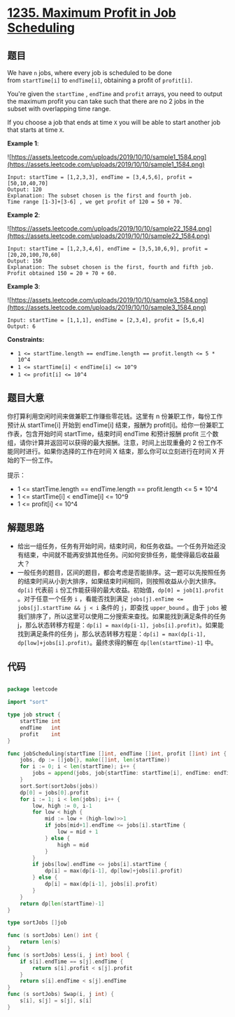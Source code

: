 # [1235. Maximum Profit in Job Scheduling](https://leetcode.com/problems/maximum-profit-in-job-scheduling/)


## 题目

We have `n` jobs, where every job is scheduled to be done from `startTime[i]` to `endTime[i]`, obtaining a profit of `profit[i]`.

You're given the `startTime` , `endTime` and `profit` arrays, you need to output the maximum profit you can take such that there are no 2 jobs in the subset with overlapping time range.

If you choose a job that ends at time `X` you will be able to start another job that starts at time `X`.

**Example 1**:

![https://assets.leetcode.com/uploads/2019/10/10/sample1_1584.png](https://assets.leetcode.com/uploads/2019/10/10/sample1_1584.png)

    Input: startTime = [1,2,3,3], endTime = [3,4,5,6], profit = [50,10,40,70]
    Output: 120
    Explanation: The subset chosen is the first and fourth job. 
    Time range [1-3]+[3-6] , we get profit of 120 = 50 + 70.

**Example 2**:

![https://assets.leetcode.com/uploads/2019/10/10/sample22_1584.png](https://assets.leetcode.com/uploads/2019/10/10/sample22_1584.png)

    Input: startTime = [1,2,3,4,6], endTime = [3,5,10,6,9], profit = [20,20,100,70,60]
    Output: 150
    Explanation: The subset chosen is the first, fourth and fifth job. 
    Profit obtained 150 = 20 + 70 + 60.

**Example 3**:

![https://assets.leetcode.com/uploads/2019/10/10/sample3_1584.png](https://assets.leetcode.com/uploads/2019/10/10/sample3_1584.png)

    Input: startTime = [1,1,1], endTime = [2,3,4], profit = [5,6,4]
    Output: 6

**Constraints:**

- `1 <= startTime.length == endTime.length == profit.length <= 5 * 10^4`
- `1 <= startTime[i] < endTime[i] <= 10^9`
- `1 <= profit[i] <= 10^4`

## 题目大意


你打算利用空闲时间来做兼职工作赚些零花钱。这里有 n 份兼职工作，每份工作预计从 startTime[i] 开始到 endTime[i] 结束，报酬为 profit[i]。给你一份兼职工作表，包含开始时间 startTime，结束时间 endTime 和预计报酬 profit 三个数组，请你计算并返回可以获得的最大报酬。注意，时间上出现重叠的 2 份工作不能同时进行。如果你选择的工作在时间 X 结束，那么你可以立刻进行在时间 X 开始的下一份工作。


提示：

- 1 <= startTime.length == endTime.length == profit.length <= 5 * 10^4
- 1 <= startTime[i] < endTime[i] <= 10^9
- 1 <= profit[i] <= 10^4



## 解题思路

- 给出一组任务，任务有开始时间，结束时间，和任务收益。一个任务开始还没有结束，中间就不能再安排其他任务。问如何安排任务，能使得最后收益最大？
- 一般任务的题目，区间的题目，都会考虑是否能排序。这一题可以先按照任务的结束时间从小到大排序，如果结束时间相同，则按照收益从小到大排序。`dp[i]` 代表前 `i` 份工作能获得的最大收益。初始值，`dp[0] = job[1].profit` 。对于任意一个任务 `i` ，看能否找到满足 `jobs[j].enTime <= jobs[j].startTime && j < i` 条件的 `j`，即查找 `upper_bound` 。由于 `jobs` 被我们排序了，所以这里可以使用二分搜索来查找。如果能找到满足条件的任务 j，那么状态转移方程是：`dp[i] = max(dp[i-1], jobs[i].profit)`。如果能找到满足条件的任务 j，那么状态转移方程是：`dp[i] = max(dp[i-1], dp[low]+jobs[i].profit)`。最终求得的解在 `dp[len(startTime)-1]` 中。


## 代码

```go

package leetcode

import "sort"

type job struct {
	startTime int
	endTime   int
	profit    int
}

func jobScheduling(startTime []int, endTime []int, profit []int) int {
	jobs, dp := []job{}, make([]int, len(startTime))
	for i := 0; i < len(startTime); i++ {
		jobs = append(jobs, job{startTime: startTime[i], endTime: endTime[i], profit: profit[i]})
	}
	sort.Sort(sortJobs(jobs))
	dp[0] = jobs[0].profit
	for i := 1; i < len(jobs); i++ {
		low, high := 0, i-1
		for low < high {
			mid := low + (high-low)>>1
			if jobs[mid+1].endTime <= jobs[i].startTime {
				low = mid + 1
			} else {
				high = mid
			}
		}
		if jobs[low].endTime <= jobs[i].startTime {
			dp[i] = max(dp[i-1], dp[low]+jobs[i].profit)
		} else {
			dp[i] = max(dp[i-1], jobs[i].profit)
		}
	}
	return dp[len(startTime)-1]
}

type sortJobs []job

func (s sortJobs) Len() int {
	return len(s)
}
func (s sortJobs) Less(i, j int) bool {
	if s[i].endTime == s[j].endTime {
		return s[i].profit < s[j].profit
	}
	return s[i].endTime < s[j].endTime
}
func (s sortJobs) Swap(i, j int) {
	s[i], s[j] = s[j], s[i]
}

```